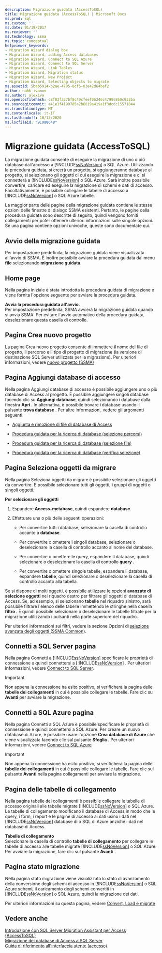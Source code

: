 ```yaml
---
description: Migrazione guidata (AccessToSQL)
title: Migrazione guidata (AccessToSQL) | Microsoft Docs
ms.prod: sql
ms.custom: ''
ms.date: 01/19/2017
ms.reviewer: ''
ms.technology: ssma
ms.topic: conceptual
helpviewer_keywords:
- Migration Wizard dialog box
- Migration Wizard, adding Access databases
- Migration Wizard, Connect to SQL Azure
- Migration Wizard, Connect to SQL Server
- Migration Wizard, Link Tables
- Migration Wizard, Migration status
- Migration Wizard, New Project
- Migration Wizard, Selecting objects to migrate
ms.assetid: 5bab5914-b2ae-4795-8cf5-83e42d64bef2
author: nahk-ivanov
ms.author: alexiva
ms.openlocfilehash: c8f03fa27bf8c49cfeef06246c47996860c932ba
ms.sourcegitcommit: a41e1f4199785a2b8019a419a1f3dcdc15571044
ms.translationtype: MT
ms.contentlocale: it-IT
ms.lasthandoff: 10/13/2020
ms.locfileid: "91988648"
---
```

# <a name="migration-wizard-accesstosql"></a>Migrazione guidata (AccessToSQL)
La migrazione guidata consente di eseguire la migrazione di uno o più database dall'accesso a [!INCLUDE[ssNoVersion](../../includes/ssnoversion-md.md)] o SQL Azure. Utilizzando la procedura guidata, si creerà un progetto, si aggiungeranno database al progetto, si selezionano gli oggetti di cui eseguire la migrazione e ci si connetterà a [!INCLUDE[ssNoVersion](../../includes/ssnoversion-md.md)] o SQL Azure. Sarà inoltre possibile convertire, caricare ed eseguire la migrazione di schemi e dati di accesso. Facoltativamente, è possibile collegare le tabelle di accesso a [!INCLUDE[ssNoVersion](../../includes/ssnoversion-md.md)] o SQL Azure tabelle.  
  
La maggior parte delle pagine della migrazione guidata contiene le stesse opzioni delle finestre di dialogo SSMA esistenti. Pertanto, le pagine della procedura guidata sono descritte di seguito, quindi vengono forniti collegamenti per poter ottenere ulteriori informazioni sulle singole opzioni. Se una pagina contiene opzioni univoche, queste sono documentate qui.  
  
## <a name="starting-the-migration-wizard"></a>Avvio della migrazione guidata  
Per impostazione predefinita, la migrazione guidata viene visualizzata all'avvio di SSMA. È inoltre possibile avviare la procedura guidata dal menu **file** selezionando **migrazione guidata**.  
  
## <a name="welcome-page"></a>Home page  
Nella pagina iniziale è stata introdotta la procedura guidata di migrazione e viene fornita l'opzione seguente per avviare la procedura guidata.  
  
**Avvia la procedura guidata all'avvio.**  
Per impostazione predefinita, SSMA avvierà la migrazione guidata quando si avvia SSMA. Per evitare l'avvio automatico della procedura guidata, deselezionare questa casella di controllo.  
  
## <a name="create-new-project-page"></a>Pagina Crea nuovo progetto  
La pagina Crea nuovo progetto consente di immettere il nome del file di progetto, il percorso e il tipo di progetto di migrazione (la versione di destinazione SQL Server utilizzata per la migrazione). Per ulteriori informazioni, vedere [nuovo progetto (SSMA)](./new-project-ssma-accesstosql.md)  
  
## <a name="add-access-databases-page"></a>Pagina Aggiungi database di accesso  
Nella pagina Aggiungi database di accesso è possibile aggiungere uno o più database di Access al progetto. È possibile aggiungere singoli database facendo clic su **Aggiungi database**, quindi selezionando i database dalla finestra **Apri** . In alternativa, è possibile trovare i database usando il pulsante **trova database** . Per altre informazioni, vedere gli argomenti seguenti:  
  
-   [Aggiunta e rimozione di file di database di Access](adding-and-removing-access-database-files-accesstosql.md)  
  
-   [Procedura guidata per la ricerca di database (selezione percorsi)](./find-databases-wizard-select-locations-accesstosql.md)  
  
-   [Procedura guidata per la ricerca di database (selezione file)](./find-databases-wizard-select-files-accesstosql.md)  
  
-   [Procedura guidata per la ricerca di database (verifica selezione)](./find-databases-wizard-verify-selection-accesstosql.md)  
  
## <a name="select-objects-to-migrate-page"></a>Pagina Seleziona oggetti da migrare  
Nella pagina Seleziona oggetti da migrare è possibile selezionare gli oggetti da convertire. È possibile selezionare tutti gli oggetti, i gruppi di oggetti o singoli oggetti.  
  
**Per selezionare gli oggetti**  
  
1.  Espandere **Access-metabase**, quindi espandere **database**.  
  
2.  Effettuare una o più delle seguenti operazioni:  
  
    -   Per convertire tutti i database, selezionare la casella di controllo accanto a **database**.  
  
    -   Per convertire o omettere i singoli database, selezionare o deselezionare la casella di controllo accanto al nome del database.  
  
    -   Per convertire o omettere le query, espandere il database, quindi selezionare o deselezionare la casella di controllo **query** .  
  
    -   Per convertire o omettere singole tabelle, espandere il database, espandere **tabelle**, quindi selezionare o deselezionare la casella di controllo accanto alla tabella.  
  
Se si dispone di molti oggetti, è possibile utilizzare le opzioni **avanzate di selezione oggetti** nel riquadro destro per filtrare gli oggetti di database di Access. Se, ad esempio, si selezionano **tabelle** nel riquadro sinistro, sarà possibile filtrare l'elenco delle tabelle immettendo le stringhe nella casella **filtro** . È quindi possibile selezionare o deselezionare le tabelle filtrate per la migrazione utilizzando i pulsanti nella parte superiore del riquadro.  
  
Per ulteriori informazioni sui filtri, vedere la sezione Opzioni di [selezione avanzata degli oggetti (SSMA Common)](../sybase/advanced-object-selection-sybasetosql.md).  
  
## <a name="connect-to-sql-server-page"></a>Connetti a SQL Server pagina  
Nella pagina Connetti a [!INCLUDE[ssNoVersion](../../includes/ssnoversion-md.md)] specificare le proprietà di connessione e quindi connettersi a [!INCLUDE[ssNoVersion](../../includes/ssnoversion-md.md)] . Per ulteriori informazioni, vedere [Connect to SQL Server](connect-to-sql-server-accesstosql.md).
  
> [!IMPORTANT]  
> Non appena la connessione ha esito positivo, si verificherà la pagina delle **tabelle dei collegamenti** in cui è possibile collegare le tabelle. Fare clic su **Avanti** per avviare la migrazione.  
  
## <a name="connect-to-sql-azure-page"></a>Connetti a SQL Azure pagina  
Nella pagina Connetti a SQL Azure è possibile specificare le proprietà di connessione e quindi connettersi a SQL Azure. Per creare un nuovo database di Azure, è possibile usare l'opzione **Crea database di Azure** che viene visualizzata facendo clic sul pulsante **Sfoglia** . Per ulteriori informazioni, vedere [Connect to SQL Azure](connect-to-azure-sql-db-accesstosql.md)  
  
> [!IMPORTANT]  
> Non appena la connessione ha esito positivo, si verificherà la pagina delle **tabelle dei collegamenti** in cui è possibile collegare le tabelle. Fare clic sul pulsante **Avanti** nella pagina collegamenti per avviare la migrazione.  
  
## <a name="link-tables-page"></a>Pagina delle tabelle di collegamento  
Nella pagina tabelle dei collegamenti è possibile collegare le tabelle di accesso originali alle tabelle migrate [!INCLUDE[ssNoVersion](../../includes/ssnoversion-md.md)] o SQL Azure. Le tabelle di collegamento modificano il database di Access in modo che le query, i form, i report e le pagine di accesso ai dati usino i dati nel [!INCLUDE[ssNoVersion](../../includes/ssnoversion-md.md)] database di o SQL di Azure anziché i dati nel database di Access.  
  
**Tabelle di collegamento**  
Selezionare la casella di controllo **tabelle di collegamento** per collegare le tabelle di accesso alle tabelle migrate [!INCLUDE[ssNoVersion](../../includes/ssnoversion-md.md)] o SQL Azure. Per avviare la migrazione, fare clic sul pulsante **Avanti** .  
  
## <a name="migration-status-page"></a>Pagina stato migrazione  
Nella pagina stato migrazione viene visualizzato lo stato di avanzamento della conversione degli schemi di accesso in [!INCLUDE[ssNoVersion](../../includes/ssnoversion-md.md)] o SQL Azure schemi, il caricamento degli schemi convertiti in [!INCLUDE[ssNoVersion](../../includes/ssnoversion-md.md)] o SQL Azure, quindi la migrazione dei dati.  
  
Per ulteriori informazioni su questa pagina, vedere [Convert, Load e migrate](./convert-load-and-migrate-accesstosql.md)  
  
## <a name="see-also"></a>Vedere anche  
[Introduzione con SQL Server Migration Assistant per Access &#40;AccessToSQL&#41;](../../ssma/access/getting-started-with-sql-server-migration-assistant-for-access-accesstosql.md)  
[Migrazione dei database di Access a SQL Server](migrating-access-databases-to-sql-server-azure-sql-db-accesstosql.md)  
[Guida di riferimento all'interfaccia utente (accesso)](./user-interface-reference-accesstosql.md)  
